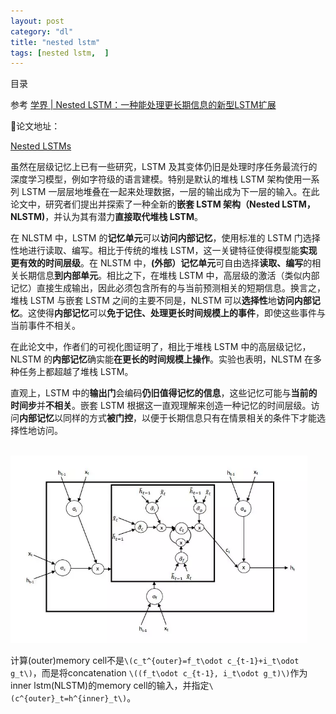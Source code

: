 ```yaml
---
layout: post
category: "dl"
title: "nested lstm"
tags: [nested lstm,  ]
---
```


目录

<!-- TOC -->


<!-- /TOC -->

参考
[学界 \| Nested LSTM：一种能处理更长期信息的新型LSTM扩展](https://mp.weixin.qq.com/s?__biz=MzA3MzI4MjgzMw==&mid=2650737297&idx=4&sn=075ed17c1fa9ec09309c1bea0f72785e&chksm=871aceefb06d47f9afd7fa28706f660c2dcaec3193575b7a637701ceb5620dcf7173975dcec9&mpshare=1&scene=1&srcid=0204MoahEmvMJaWVufDeThJS&pass_ticket=DtS40xhA8b%2FQB76bC%2FH86g91SmSrUAyY6MHLOfLSEdM7VjdptiHtx9tHknQ1s3BI#rd)

论文地址：

[Nested LSTMs](https://arxiv.org/pdf/1801.10308.pdf)

虽然在层级记忆上已有一些研究，LSTM 及其变体仍旧是处理时序任务最流行的深度学习模型，例如字符级的语言建模。特别是默认的堆栈 LSTM 架构使用一系列 LSTM 一层层地堆叠在一起来处理数据，一层的输出成为下一层的输入。在此论文中，研究者们提出并探索了一种全新的**嵌套 LSTM 架构（Nested LSTM，NLSTM)**，并认为其有潜力**直接取代堆栈 LSTM**。

在 NLSTM 中，LSTM 的**记忆单元**可以**访问内部记忆**，使用标准的 LSTM 门选择性地进行读取、编写。相比于传统的堆栈 LSTM，这一关键特征使得模型能**实现更有效的时间层级**。在 NLSTM 中，**(外部）记忆单元**可自由选择**读取、编写**的相关长期信息**到内部单元**。相比之下，在堆栈 LSTM 中，高层级的激活（类似内部记忆）直接生成输出，因此必须包含所有的与当前预测相关的短期信息。换言之，堆栈 LSTM 与嵌套 LSTM 之间的主要不同是，NLSTM 可以**选择性**地**访问内部记忆**。这使得**内部记忆**可以**免于记住、处理更长时间规模上的事件**，即使这些事件与当前事件不相关。

在此论文中，作者们的可视化图证明了，相比于堆栈 LSTM 中的高层级记忆，NLSTM 的**内部记忆**确实能**在更长的时间规模上操作**。实验也表明，NLSTM 在多种任务上都超越了堆栈 LSTM。

直观上，LSTM 中的**输出门**会编码**仍旧值得记忆的信息**，这些记忆可能与**当前的时间步**并**不相关**。嵌套 LSTM 根据这一直观理解来创造一种记忆的时间层级。访问**内部记忆**以同样的方式**被门控**，以便于长期信息只有在情景相关的条件下才能选择性地访问。

<html>
<br/>
<img src='../assets/nested lstm.webp' style='max-height: 300px'/>
<br/>
</html>

计算(outer)memory cell不是`\(c_t^{outer}=f_t\odot c_{t-1}+i_t\odot g_t\)`，而是将concatenation `\((f_t\odot c_{t-1}, i_t\odot g_t)\)`作为inner lstm(NLSTM)的memory cell的输入，并指定`\(c^{outer}_t=h^{inner}_t\)`。

